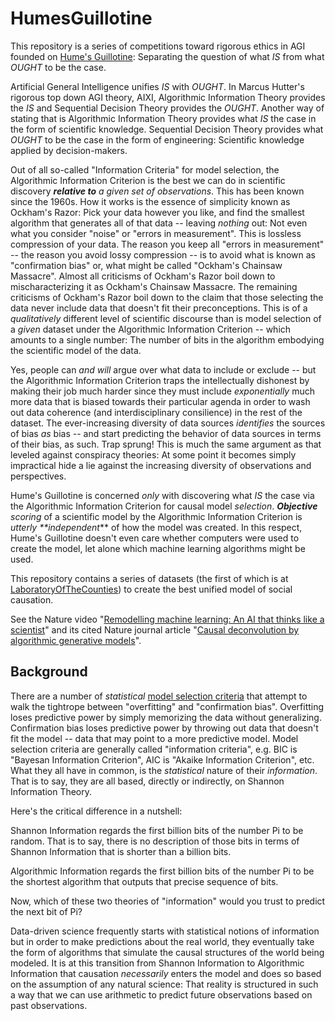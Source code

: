 # HumesGuillotine

This repository is a series of competitions toward rigorous ethics in AGI founded on [Hume's Guillotine](https://youtu.be/UwkSA8nqmdI):  Separating the question of what _IS_ from what _OUGHT_ to be the case.  

Artificial General Intelligence unifies _IS_ with _OUGHT_.  In Marcus Hutter's rigorous top down AGI theory, AIXI, Algorithmic Information Theory provides the _IS_ and Sequential Decision Theory provides the _OUGHT_.  Another way of stating that is Algorithmic Information Theory provides what _IS_ the case in the form of scientific knowledge.  Sequential Decision Theory provides what _OUGHT_ to be the case in the form of engineering: Scientific knowledge applied by decision-makers.

Out of all so-called "Information Criteria" for model selection, the Algorithmic Information Criterion is the best we can do in scientific discovery _**relative to** a given set of observations_.  This has been known since the 1960s.  How it works is the essence of simplicity known as Ockham's Razor:  Pick your data however you like, and find the smallest algorithm that generates all of that data -- leaving _nothing_ out: Not even what you consider "noise" or "errors in measurement".  This is lossless compression of your data.  The reason you keep all "errors in measurement" -- the reason you avoid lossy compression -- is to avoid what is known as "confirmation bias" or, what might be called "Ockham's Chainsaw Massacre".  Almost all criticisms of Ockham's Razor boil down to mischaracterizing it as Ockham's Chainsaw Massacre.  The remaining criticisms of Ockham's Razor boil down to the claim that those selecting the data never include data that doesn't fit their preconceptions.  This is of a _qualitatively_ different level of scientific discourse than is model selection of a _given_ dataset under the Algorithmic Information Criterion -- which amounts to a single number:  The number of bits in the algorithm embodying the scientific model of the data.    

Yes, people can _and will_ argue over what data to include or exclude -- but the Algorithmic Information Criterion traps the intellectually dishonest by making their job much harder since they must include _exponentially_ much more data that is biased towards their particular agenda in order to wash out data coherence (and interdisciplinary consilience) in the rest of the dataset.  The ever-increasing diversity of data sources _identifies_ the sources of bias _as_ bias -- and start predicting the behavior of data sources in terms of their bias, as such.  Trap sprung!  This is much the same argument as that leveled against conspiracy theories:  At some point it becomes simply impractical hide a lie against the increasing diversity of observations and perspectives.

Hume's Guillotine is concerned *only* with discovering what *IS* the case via the Algorithmic Information Criterion for causal model _selection_.  _**Objective** scoring_ of a scientific model by the Algorithmic Information Criterion is _utterly **independent_** of how the model was created.  In this respect, Hume's Guillotine doesn't even care whether computers were used to create the model, let alone which machine learning algorithms might be used.

This repository contains a series of datasets (the first of which is at [LaboratoryOfTheCounties](https://github.com/jabowery/HumesGuillotine/tree/master/LaboratoryOfTheCounties)) to create the best unified model of social causation.

See the Nature video "<a href="https://www.youtube.com/watch?v=rkmz7DAA-t8">Remodelling machine learning:  An AI that thinks like a scientist</a>" and its cited Nature journal article "<a href="https://www.nature.com/articles/s42256-018-0005-0">Causal deconvolution by algorithmic generative models</a>".

## Background

There are a number of *statistical* [model selection criteria](https://en.wikipedia.org/wiki/Model_selection#Criteria) that attempt to walk the tightrope between "overfitting" and "confirmation bias". Overfitting loses predictive power by simply memorizing the data without generalizing.  Confirmation bias loses predictive power by throwing out data that doesn't fit the model -- data that may point to a more predictive model.  Model selection criteria are generally called "information criteria", e.g. BIC is "Bayesan Information Criterion", AIC is "Akaike Information Criterion", etc. What they all have in common, is the *statistical* nature of their *information*.  That is to say, they are all based, directly or indirectly, on Shannon Information Theory.

Here's the critical difference in a nutshell:

Shannon Information regards the first billion bits of the number Pi to be random.  That is to say, there is no description of those bits in terms of Shannon Information that is shorter than a billion bits.

Algorithmic Information regards the first billion bits of the number Pi to be the shortest algorithm that outputs that precise sequence of bits.

Now, which of these two theories of "information" would you trust to predict the next bit of Pi?

Data-driven science frequently starts with statistical notions of information but in order to make predictions about the real world, they eventually take the form of algorithms that simulate the causal structures of the world being modeled.  It is at this transition from Shannon Information to Algorithmic Information that causation *necessarily* enters the model and does so based on the assumption of any natural science:  That reality is structured in such a way that we can use arithmetic to predict future observations based on past observations.
